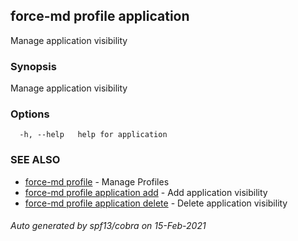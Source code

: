 ## force-md profile application

Manage application visibility

### Synopsis

Manage application visibility

### Options

```
  -h, --help   help for application
```

### SEE ALSO

* [force-md profile](force-md_profile.md)	 - Manage Profiles
* [force-md profile application add](force-md_profile_application_add.md)	 - Add application visibility
* [force-md profile application delete](force-md_profile_application_delete.md)	 - Delete application visibility

###### Auto generated by spf13/cobra on 15-Feb-2021
